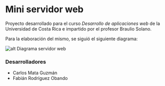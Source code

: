 # Mini servidor web

Proyecto desarrollado para el curso *Desarrollo de aplicaciones web* de la Universidad de Costa Rica e impartido por el profesor Braulio Solano.

Para la elaboración del mismo, se siguió el siguiente diagrama:

![alt Diagrama servidor web](https://viswaug.files.wordpress.com/2008/11/http-headers-status1.png)

### Desarrolladores
* Carlos Mata Guzmán
* Fabián Rodríguez Obando